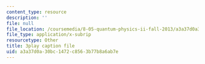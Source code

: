 ```yaml
---
content_type: resource
description: ''
file: null
file_location: /coursemedia/8-05-quantum-physics-ii-fall-2013/a3a37d0a30bc1472c8563b77b8a6ab7e_NXgobnaBN7U.srt
file_type: application/x-subrip
resourcetype: Other
title: 3play caption file
uid: a3a37d0a-30bc-1472-c856-3b77b8a6ab7e
---
```

